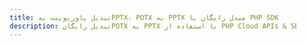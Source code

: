 ---title: تبدیل پاورپوینت بهPPTX، POTX به PPTX مبدل رایگان یا PHP SDKdescription: تبدیل رایگانPOTX به PPTX با استفاده از PHP Cloud APIs & SDK. همچنین اسناد Microsoft PowerPoint را در Cloud ایجاد، ویرایش و رندر کنید.---